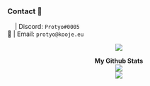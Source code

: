 ### Contact 📨
<img src="https://discord.com/assets/3437c10597c1526c3dbd98c737c2bcae.svg" height="13"> | Discord: `Protyo#0005` <br>
📨 | Email: `protyo@kooje.eu`
<p align="center">
  <a href="https://github.com/protyodev">
    <img src="https://lanyard.cnrad.dev/api/717416034478456925"/>
     </a>
	</p>

<p align="center">
	<b>My Github Stats</b><br>
    	<img src="https://github-readme-streak-stats.herokuapp.com/?user=protyodev&theme=dark&hide_border=true">
	<br>
	<img src="https://github-readme-stats.vercel.app/api?username=protyodev&include_all_commits=true&show_icons=true&hide_border=true&hide_title=true&count_private=true&theme=dark">
	
</p>
